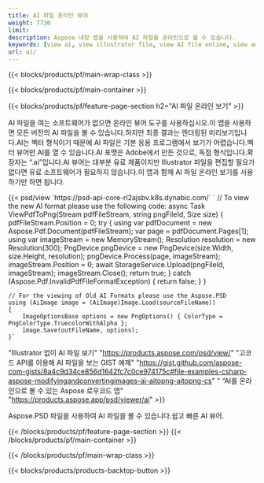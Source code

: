 ```yaml
---
title: AI 파일 온라인 뷰어
weight: 7730
limit: 
description: Aspose 내장 앱을 사용하여 AI 파일을 온라인으로 볼 수 있습니다.
keywords: [view ai, view illustrator file, view AI file online, view adobe illustrator, ai file preview, ai format view]
url: ai/
---
```


{{< blocks/products/pf/main-wrap-class >}}


{{< blocks/products/pf/main-container >}}

{{< blocks/products/pf/feature-page-section h2="AI 파일 온라인 보기" >}}
<p>AI 파일을 여는 소프트웨어가 없으면 온라인 뷰어 도구를 사용하십시오.이 앱을 사용하면 모든 버전의 AI 파일을 볼 수 있습니다.하지만 최종 결과는 렌더링된 미리보기입니다.AI는 벡터 형식이기 때문에 AI 파일은 기본 응용 프로그램에서 보기가 어렵습니다.벡터 뷰어만 AI를 열 수 있습니다.AI 포맷은 Adobe에서 만든 것으로, 독점 형식입니다.확장자는 “.ai”입니다.AI 뷰어는 대부분 유료 제품이지만 Illustrator 파일을 편집할 필요가 없다면 유료 소프트웨어가 필요하지 않습니다.이 앱과 함께 AI 파일 온라인 보기를 사용하기만 하면 됩니다.</p>
{{< psd/view `https://psd-api-core-rl2ajsbv.k8s.dynabic.com/` 
`	// To view the new AI format please use the following code:
	async Task<bool> ViewPdfToPng(Stream pdfFileStream, string pngFileId, Size size)
	{
		pdfFileStream.Position = 0;
		try
		{
			using var pdfDocument = new Aspose.Pdf.Document(pdfFileStream);
			var page = pdfDocument.Pages[1];
			using var imageStream = new MemoryStream();
			Resolution resolution = new Resolution(300);
			PngDevice pngDevice = new PngDevice(size.Width, size.Height, resolution);
			pngDevice.Process(page, imageStream);
			imageStream.Position = 0;
			await StorageService.Upload(pngFileId, imageStream);
			imageStream.Close();
			return true;
		}
		catch (Aspose.Pdf.InvalidPdfFileFormatException)
		{
			return false;
		}
	}
	
	// For the viewing of Old AI Formats please use the Aspose.PSD
	using (AiImage image = (AiImage)Image.Load(sourceFileName))
	{
		ImageOptionsBase options = new PngOptions() { ColorType = PngColorType.TruecolorWithAlpha };
		image.Save(outFileName, options);
	}` 
"Illustrator 없이 AI 파일 보기" "https://products.aspose.com/psd/view/" 
"고코드 API를 이용해 AI 파일을 보는 GIST 예제" "https://gist.github.com/aspose-com-gists/8a4c9d34ce856d1642fc7c0ce974175c#file-examples-csharp-aspose-modifyingandconvertingimages-ai-aitopng-aitopng-cs" "
“AI를 온라인으로 볼 수 있는 Aspose 로우코드 앱" "https://products.aspose.app/psd/viewer/ai" >}}
<p>Aspose.PSD 파일을 사용하여 AI 파일을 볼 수 있습니다.쉽고 빠른 AI 뷰어.</p>
{{< /blocks/products/pf/feature-page-section >}}
{{< /blocks/products/pf/main-container >}}


{{< /blocks/products/pf/main-wrap-class >}}

{{< blocks/products/products-backtop-button >}}
